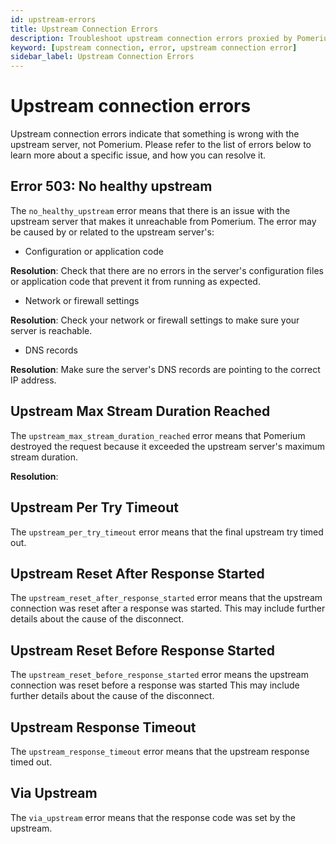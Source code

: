 ```yaml
---
id: upstream-errors
title: Upstream Connection Errors
description: Troubleshoot upstream connection errors proxied by Pomerium.
keyword: [upstream connection, error, upstream connection error]
sidebar_label: Upstream Connection Errors
---
```


# Upstream connection errors

Upstream connection errors indicate that something is wrong with the upstream server, not Pomerium. Please refer to the list of errors below to learn more about a specific issue, and how you can resolve it.

## Error 503: No healthy upstream

The `no_healthy_upstream` error means that there is an issue with the upstream server that makes it unreachable from Pomerium. The error may be caused by or related to the upstream server's:

- Configuration or application code

**Resolution**: Check that there are no errors in the server's configuration files or application code that prevent it from running as expected.

- Network or firewall settings

**Resolution**: Check your network or firewall settings to make sure your server is reachable. 

- DNS records

**Resolution**: Make sure the server's DNS records are pointing to the correct IP address. 

## Upstream Max Stream Duration Reached

The `upstream_max_stream_duration_reached` error means that Pomerium destroyed the request because it exceeded the upstream server's maximum stream duration. 

**Resolution**: 

## Upstream Per Try Timeout

The `upstream_per_try_timeout` error means that the final upstream try timed out.

## Upstream Reset After Response Started

The `upstream_reset_after_response_started` error means that the upstream connection was reset after a response was started. This may include further details about the cause of the disconnect.


## Upstream Reset Before Response Started

The `upstream_reset_before_response_started` error means the upstream connection was reset before a response was started This may include further details about the cause of the disconnect.

## Upstream Response Timeout

The `upstream_response_timeout` error means that the upstream response timed out.

## Via Upstream

The `via_upstream` error means that the response code was set by the upstream.




